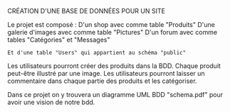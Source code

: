 CRÉATION D'UNE BASE DE DONNÉES POUR UN SITE 

Le projet est composé : 
    D'un shop avec comme table "Produits"
    D'une galerie d'images avec comme table "Pictures"
    D'un forum avec comme tables "Catégories" et "Messages"

    Et d'une table "Users" qui appartient au schéma "public"

Les utilisateurs pourront créer des produits dans la BDD.
Chaque produit peut-être illustré par une image. 
Les utilisateurs pourront laisser un commentaire dans chaque partie des produits et les catégoriser.

Dans ce projet on y trouvera un diagramme UML BDD "schema.pdf" pour avoir une vision de notre bdd.

